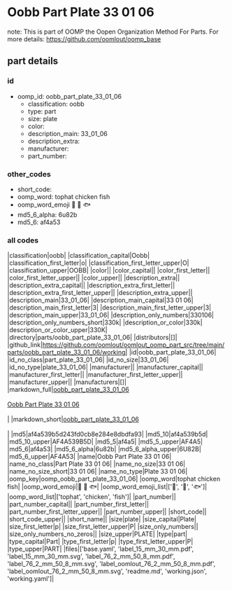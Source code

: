 # Oobb Part Plate 33 01 06  

note: This is part of OOMP the Oopen Organization Method For Parts. For more details: https://github.com/oomlout/oomp_base

##  part details





### id
* oomp_id: oobb_part_plate_33_01_06
  * classification: oobb
  * type: part
  * size: plate
  * color: 
  * description_main: 33_01_06
  * description_extra: 
  * manufacturer: 
  * part_number: 

### other_codes
* short_code: 
* oomp_word: tophat chicken fish
* oomp_word_emoji :tophat: :chicken: :fish:
* md5_6_alpha: 6u82b
* md5_6: af4a53

### all codes 
|classification|oobb|
|classification_capital|Oobb|
|classification_first_letter|o|
|classification_first_letter_upper|O|
|classification_upper|OOBB|
|color||
|color_capital||
|color_first_letter||
|color_first_letter_upper||
|color_upper||
|description_extra||
|description_extra_capital||
|description_extra_first_letter||
|description_extra_first_letter_upper||
|description_extra_upper||
|description_main|33_01_06|
|description_main_capital|33 01 06|
|description_main_first_letter|3|
|description_main_first_letter_upper|3|
|description_main_upper|33_01_06|
|description_only_numbers|330106|
|description_only_numbers_short|330k|
|description_or_color|330k|
|description_or_color_upper|330K|
|directory|parts/oobb_part_plate_33_01_06|
|distributors|[]|
|github_link|https://github.com/oomlout/oomlout_oomp_part_src/tree/main/parts/oobb_part_plate_33_01_06/working|
|id|oobb_part_plate_33_01_06|
|id_no_class|part_plate_33_01_06|
|id_no_size|33_01_06|
|id_no_type|plate_33_01_06|
|manufacturer||
|manufacturer_capital||
|manufacturer_first_letter||
|manufacturer_first_letter_upper||
|manufacturer_upper||
|manufacturers|[]|
|markdown_full|[oobb_part_plate_33_01_06](https://github.com/oomlout/oomlout_oomp_part_src/tree/main/parts/oobb_part_plate_33_01_06/working)<br>[](https://github.com/oomlout/oomlout_oomp_part_src/tree/main/parts/oobb_part_plate_33_01_06/working)<br>[Oobb Part Plate 33 01 06](https://github.com/oomlout/oomlout_oomp_part_src/tree/main/parts/oobb_part_plate_33_01_06/working)<br><br>|
|markdown_short|[oobb_part_plate_33_01_06](https://github.com/oomlout/oomlout_oomp_part_src/tree/main/parts/oobb_part_plate_33_01_06/working)<br><br>|
|md5|af4a539b5d243fd0cb8e284e8dbdfa93|
|md5_10|af4a539b5d|
|md5_10_upper|AF4A539B5D|
|md5_5|af4a5|
|md5_5_upper|AF4A5|
|md5_6|af4a53|
|md5_6_alpha|6u82b|
|md5_6_alpha_upper|6U82B|
|md5_6_upper|AF4A53|
|name|Oobb Part Plate 33 01 06|
|name_no_class|Part Plate 33 01 06|
|name_no_size|33 01 06|
|name_no_size_short|33 01 06|
|name_no_type|Plate 33 01 06|
|oomp_key|oomp_oobb_part_plate_33_01_06|
|oomp_word|tophat chicken fish|
|oomp_word_emoji|:tophat: :chicken: :fish:|
|oomp_word_emoji_list|[':tophat:', ':chicken:', ':fish:']|
|oomp_word_list|['tophat', 'chicken', 'fish']|
|part_number||
|part_number_capital||
|part_number_first_letter||
|part_number_first_letter_upper||
|part_number_upper||
|short_code||
|short_code_upper||
|short_name||
|size|plate|
|size_capital|Plate|
|size_first_letter|p|
|size_first_letter_upper|P|
|size_only_numbers||
|size_only_numbers_no_zeros||
|size_upper|PLATE|
|type|part|
|type_capital|Part|
|type_first_letter|p|
|type_first_letter_upper|P|
|type_upper|PART|
|files|['base.yaml', 'label_15_mm_30_mm.pdf', 'label_15_mm_30_mm.svg', 'label_76_2_mm_50_8_mm.pdf', 'label_76_2_mm_50_8_mm.svg', 'label_oomlout_76_2_mm_50_8_mm.pdf', 'label_oomlout_76_2_mm_50_8_mm.svg', 'readme.md', 'working.json', 'working.yaml']|
